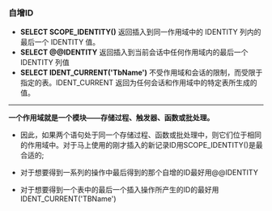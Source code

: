 ### 自增ID


* **SELECT SCOPE_IDENTITY()**
返回插入到同一作用域中的 IDENTITY 列内的最后一个 IDENTITY 值。
* **SELECT @@IDENTITY** 
返回插入到当前会话中任何作用域内的最后一个 IDENTITY 列值
* **SELECT IDENT_CURRENT('TbName')**
不受作用域和会话的限制，而受限于指定的表。IDENT_CURRENT 返回为任何会话和作用域中的特定表所生成的值。

---
**一个作用域就是一个模块——存储过程、触发器、函数或批处理。**

* 因此，如果两个语句处于同一个存储过程、函数或批处理中，则它们位于相同的作用域中。对于马上使用的刚才插入的新记录ID用SCOPE_IDENTITY()是最合适的;


* 对于想要得到一系列的操作中最后得到的那个自增的ID最好用@@IDENTITY


* 对于想要得到一个表中的最后一个插入操作所产生的ID的最好用IDENT_CURRENT('TBName')